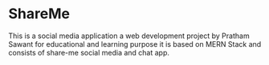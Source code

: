 # ShareMe

This is a social media application a web development project by Pratham Sawant for educational and learning purpose it is based on MERN Stack and consists of share-me social media and chat app.
